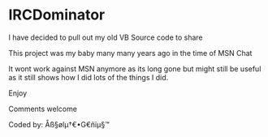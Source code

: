 # IRCDominator

I have decided to pull out my old VB Source code to share

This project was my baby many many years ago in the time of MSN Chat

It wont work against MSN anymore as its long gone but might still be useful as it still shows how I did lots of the things I did.

Enjoy

Comments welcome

Coded by: Åß§ølµ†€•G€ñïµ§™
